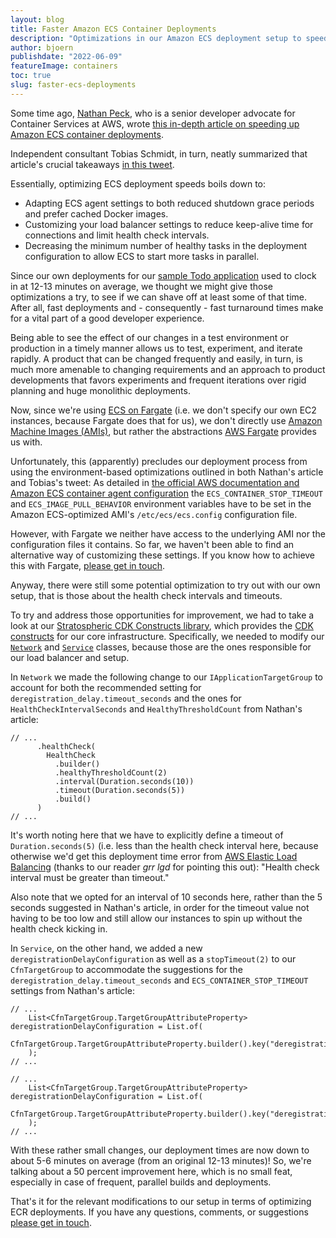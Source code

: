 ```yaml
---
layout: blog
title: Faster Amazon ECS Container Deployments
description: "Optimizations in our Amazon ECS deployment setup to speed up Docker container deployments."
author: bjoern
publishdate: "2022-06-09"
featureImage: containers
toc: true
slug: faster-ecs-deployments
---
```


Some time ago, [Nathan Peck](https://nathanpeck.com/), who is a senior developer advocate for Container Services at AWS,  wrote [this in-depth article on speeding up Amazon ECS container deployments](https://nathanpeck.com/speeding-up-amazon-ecs-container-deployments/).

Independent consultant Tobias Schmidt, in turn, neatly summarized that article's crucial takeaways [in this tweet](https://twitter.com/tpschmidt_/status/1433470197361520648).

Essentially, optimizing ECS deployment speeds boils down to:

- Adapting ECS agent settings to both reduced shutdown grace periods and prefer cached Docker images.
- Customizing your load balancer settings to reduce keep-alive time for connections and limit health check intervals.
- Decreasing the minimum number of healthy tasks in the deployment configuration to allow ECS to start more tasks in parallel.

Since our own deployments for our [sample Todo application](https://app.stratospheric.dev/) used to clock in at 12-13 minutes on average, we thought we might give those optimizations a try, to see if we can shave off at least some of that time. After all, fast deployments and - consequently - fast turnaround times make for a vital part of a good developer experience. 

Being able to see the effect of our changes in a test environment or production in a timely manner allows us to test, experiment, and iterate rapidly. A product that can be changed frequently and easily, in turn, is much more amenable to changing requirements and an approach to product developments that favors experiments and frequent iterations over rigid planning and huge monolithic deployments.

Now, since we're using [ECS on Fargate](https://docs.aws.amazon.com/AmazonECS/latest/developerguide/AWS_Fargate.html) (i.e. we don't specify our own EC2 instances, because Fargate does that for us), we don't directly use [Amazon Machine Images (AMIs)](https://docs.aws.amazon.com/AWSEC2/latest/UserGuide/AMIs.html), but rather the abstractions [AWS Fargate](https://aws.amazon.com/fargate/) provides us with.

Unfortunately, this (apparently) precludes our deployment process from using the environment-based optimizations outlined in both Nathan's article and Tobias's tweet: As detailed in [the official AWS documentation and Amazon ECS container agent configuration](https://docs.aws.amazon.com/AmazonECS/latest/developerguide/ecs-agent-config.html)
the `ECS_CONTAINER_STOP_TIMEOUT` and `ECS_IMAGE_PULL_BEHAVIOR` environment variables have to be set in the Amazon ECS-optimized AMI's `/etc/ecs/ecs.config` configuration file.

However, with Fargate we neither have access to the underlying AMI nor the configuration files it contains. So far, we haven't been able to find an alternative way of customizing these settings. If you know how to achieve this with Fargate, [please get in touch](mailto:info@stratospheric.dev).

Anyway, there were still some potential optimization to try out with our own setup, that is those about the health check intervals and timeouts.

To try and address those opportunities for improvement, we had to take a look at our [Stratospheric CDK Constructs library](https://github.com/stratospheric-dev/cdk-constructs), which provides the [CDK constructs](https://docs.aws.amazon.com/cdk/v2/guide/constructs.html) for our core infrastructure. Specifically, we needed to modify our [`Network`](https://github.com/stratospheric-dev/cdk-constructs/blob/main/src/main/java/dev/stratospheric/cdk/Network.java) and [`Service`](https://github.com/stratospheric-dev/cdk-constructs/blob/main/src/main/java/dev/stratospheric/cdk/Service.java) classes, because those are the ones responsible for our load balancer and setup.

In `Network` we made the following change to our `IApplicationTargetGroup` to account for both the recommended setting for `deregistration_delay.timeout_seconds` and the ones for `HealthCheckIntervalSeconds` and `HealthyThresholdCount` from Nathan's article:

```
// ...
      .healthCheck(
        HealthCheck
          .builder()
          .healthyThresholdCount(2)
          .interval(Duration.seconds(10))
          .timeout(Duration.seconds(5))
          .build()
      )
// ...
```

It's worth noting here that we have to explicitly define a timeout of `Duration.seconds(5)` (i.e. less than the health check interval here, because otherwise we'd get this deployment time error from [AWS Elastic Load Balancing](https://aws.amazon.com/elasticloadbalancing/) (thanks to our reader *grr lgd* for pointing this out): "Health check interval must be greater than timeout."

Also note that we opted for an interval of 10 seconds here, rather than the 5 seconds suggested in Nathan's article, in order for the timeout value not having to be too low and still allow our instances to spin up without the health check kicking in.

In `Service`, on the other hand, we added a new `deregistrationDelayConfiguration` as well as a `stopTimeout(2)` to our `CfnTargetGroup` to accommodate the suggestions for the `deregistration_delay.timeout_seconds` and `ECS_CONTAINER_STOP_TIMEOUT` settings from Nathan's article:

```
// ...
    List<CfnTargetGroup.TargetGroupAttributeProperty> deregistrationDelayConfiguration = List.of(
      CfnTargetGroup.TargetGroupAttributeProperty.builder().key("deregistration_delay.timeout_seconds").value("5").build()
    );
// ...
```

```
// ...
    List<CfnTargetGroup.TargetGroupAttributeProperty> deregistrationDelayConfiguration = List.of(
      CfnTargetGroup.TargetGroupAttributeProperty.builder().key("deregistration_delay.timeout_seconds").value("5").build()
    );
// ...
```

With these rather small changes, our deployment times are now down to about 5-6 minutes on average (from an original 12-13 minutes)! So, we're talking about a 50 percent improvement here, which is no small feat, especially in case of frequent, parallel builds and deployments.

That's it for the relevant modifications to our setup in terms of optimizing ECR deployments. If you have any questions, comments, or suggestions [please get in touch](mailto:info@stratospheric.dev).
